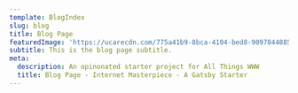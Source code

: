 ```yaml
---
template: BlogIndex
slug: blog
title: Blog Page
featuredImage: 'https://ucarecdn.com/775a41b9-8bca-4104-bed8-909784488576/'
subtitle: This is the blog page subtitle.
meta:
  description: An opinonated starter project for All Things WWW
  title: Blog Page - Internet Masterpiece - A Gatsby Starter
---
```

